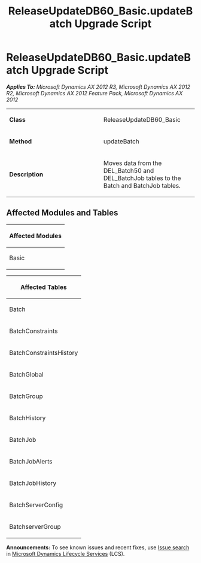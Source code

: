 ﻿---
title: ReleaseUpdateDB60_Basic.updateBatch Upgrade Script
TOCTitle: ReleaseUpdateDB60_Basic.updateBatch Upgrade Script
ms:assetid: 8495e12e-1234-1be3-51c6-da084f2ff4d3
ms:mtpsurl: https://msdn.microsoft.com/en-us/library/JJ686007(v=AX.60)
ms:contentKeyID: 49709457
ms.date: 05/18/2015
mtps_version: v=AX.60
---

# ReleaseUpdateDB60\_Basic.updateBatch Upgrade Script 


_**Applies To:** Microsoft Dynamics AX 2012 R3, Microsoft Dynamics AX 2012 R2, Microsoft Dynamics AX 2012 Feature Pack, Microsoft Dynamics AX 2012_

<table>
<colgroup>
<col style="width: 50%" />
<col style="width: 50%" />
</colgroup>
<tbody>
<tr class="odd">
<td><p><strong>Class</strong></p></td>
<td><p>ReleaseUpdateDB60_Basic</p></td>
</tr>
<tr class="even">
<td><p><strong>Method</strong></p></td>
<td><p>updateBatch</p></td>
</tr>
<tr class="odd">
<td><p><strong>Description</strong></p></td>
<td><p>Moves data from the DEL_Batch50 and DEL_BatchJob tables to the Batch and BatchJob tables.</p></td>
</tr>
</tbody>
</table>


## Affected Modules and Tables

<table>
<colgroup>
<col style="width: 100%" />
</colgroup>
<thead>
<tr class="header">
<th><p>Affected Modules</p></th>
</tr>
</thead>
<tbody>
<tr class="odd">
<td><p>Basic</p></td>
</tr>
</tbody>
</table>


<table>
<colgroup>
<col style="width: 100%" />
</colgroup>
<thead>
<tr class="header">
<th><p>Affected Tables</p></th>
</tr>
</thead>
<tbody>
<tr class="odd">
<td><p>Batch</p></td>
</tr>
<tr class="even">
<td><p>BatchConstraints</p></td>
</tr>
<tr class="odd">
<td><p>BatchConstraintsHistory</p></td>
</tr>
<tr class="even">
<td><p>BatchGlobal</p></td>
</tr>
<tr class="odd">
<td><p>BatchGroup</p></td>
</tr>
<tr class="even">
<td><p>BatchHistory</p></td>
</tr>
<tr class="odd">
<td><p>BatchJob</p></td>
</tr>
<tr class="even">
<td><p>BatchJobAlerts</p></td>
</tr>
<tr class="odd">
<td><p>BatchJobHistory</p></td>
</tr>
<tr class="even">
<td><p>BatchServerConfig</p></td>
</tr>
<tr class="odd">
<td><p>BatchserverGroup</p></td>
</tr>
</tbody>
</table>

  
**Announcements:** To see known issues and recent fixes, use [Issue search](http://go.microsoft.com/fwlink/?linkid=389258) in [Microsoft Dynamics Lifecycle Services](http://go.microsoft.com/fwlink/?linkid=306505) (LCS).

